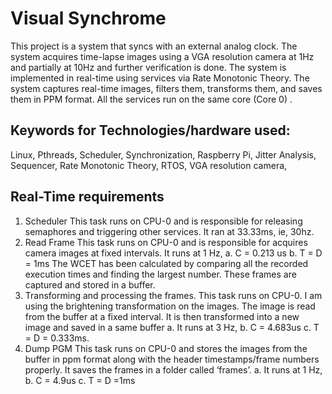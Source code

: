 # Visual Synchrome
This project is a system that syncs with an external analog clock. The system acquires time-lapse images using a VGA resolution camera at 1Hz and partially at 10Hz and further verification is done. The system is implemented in real-time using services via Rate Monotonic Theory. The system captures real-time images, filters them, transforms them, and saves them in PPM format. All the services run on the same core (Core 0) .

## Keywords for Technologies/hardware used:
Linux, Pthreads, Scheduler, Synchronization, Raspberry Pi, Jitter Analysis, Sequencer, Rate Monotonic Theory, RTOS, VGA resolution camera, 

## Real-Time requirements
1. Scheduler
This task runs on CPU-0 and is responsible for releasing semaphores and triggering other services. It ran at 33.33ms, ie, 30hz.
2. Read Frame
This task runs on CPU-0 and is responsible for acquires camera images at fixed intervals. It runs at 1 Hz,
a. C = 0.213 us
b. T = D = 1ms
The WCET has been calculated by comparing all the recorded execution times and finding the largest number. These frames are captured and stored in a buffer.
3. Transforming and processing the frames.
This task runs on CPU-0. I am using the brightening transformation on the images. The image is read from the buffer at a fixed interval. It is then transformed into a new image and saved in a same buffer
a. It runs at 3 Hz,
b. C = 4.683us
c. T = D = 0.333ms.
4. Dump PGM
This task runs on CPU-0 and stores the images from the buffer in ppm format along with the header timestamps/frame numbers properly. It saves the frames in a folder called ‘frames’.
a. It runs at 1 Hz,
b. C = 4.9us
c. T = D =1ms
